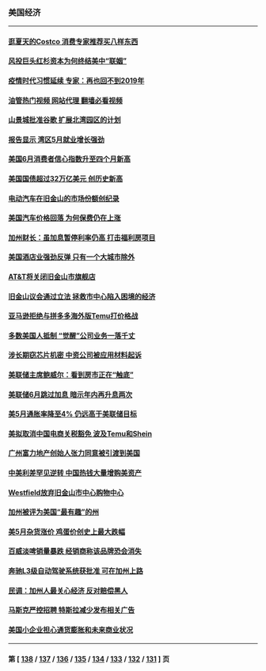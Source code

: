 ### 美国经济
---
#### [逛夏天的Costco 消费专家推荐买八样东西](../../pages/ncid1078158/n14011350.md?06182045) 
#### [风投巨头红杉资本为何终结美中“联姻”](../../pages/ncid1078158/n14018040.md?06182045) 
#### [疫情时代习惯延续 专家：再也回不到2019年](../../pages/ncid1078158/n14018083.md?06182045) 
#### [油管热门视频 网站代理 翻墙必看视频](http://138.2.39.72:81/youtube.html?epic-marker?06182045)
#### [山景城批准谷歌 扩展北湾园区的计划](../../pages/ncid1078158/n14018019.md?06182045) 
#### [报告显示 湾区5月就业增长强劲](../../pages/ncid1078158/n14018016.md?06182045) 
#### [美国6月消费者信心指数升至四个月新高](../../pages/ncid1078158/n14017952.md?06182045) 
#### [美国国债超过32万亿美元 创历史新高](../../pages/ncid1078158/n14017902.md?06182045) 
#### [电动汽车在旧金山的市场份额创纪录](../../pages/ncid1078158/n14017843.md?06182045) 
#### [美国汽车价格回落 为何保费仍在上涨](../../pages/ncid1078158/n14017562.md?06182045) 
#### [加州财长：虽加息暂停利率仍高 打击福利房项目](../../pages/ncid1078158/n14017560.md?06182045) 
#### [美国酒店业强劲反弹 只有一个大城市除外](../../pages/ncid1078158/n14017326.md?06182045) 
#### [AT&T将关闭旧金山市旗舰店](../../pages/ncid1078158/n14017224.md?06182045) 
#### [旧金山议会通过立法 拯救市中心陷入困境的经济](../../pages/ncid1078158/n14017208.md?06182045) 
#### [亚马逊拒绝与拼多多海外版Temu打价格战](../../pages/ncid1078158/n14017047.md?06182045) 
#### [多数美国人抵制 “觉醒”公司业务一落千丈](../../pages/ncid1078158/n14016894.md?06182045) 
#### [涉长期窃芯片机密 中资公司被应用材料起诉](../../pages/ncid1078158/n14016854.md?06182045) 
#### [美联储主席鲍威尔：看到房市正在“触底”](../../pages/ncid1078158/n14016639.md?06182045) 
#### [美联储6月跳过加息 暗示年内再升息两次](../../pages/ncid1078158/n14016202.md?06182045) 
#### [美5月通胀率降至4% 仍远高于美联储目标](../../pages/ncid1078158/n14016220.md?06182045) 
#### [美拟取消中国电商关税豁免 波及Temu和Shein](../../pages/ncid1078158/n14016163.md?06182045) 
#### [广州富力地产创始人张力同意被引渡到美国](../../pages/ncid1078158/n14016177.md?06182045) 
#### [中美利差罕见逆转 中国热钱大量增购美资产](../../pages/ncid1078158/n14015938.md?06182045) 
#### [Westfield放弃旧金山市中心购物中心](../../pages/ncid1078158/n14015829.md?06182045) 
#### [加州被评为美国“最有趣”的州](../../pages/ncid1078158/n14015739.md?06182045) 
#### [美5月杂货涨价 鸡蛋价创史上最大跌幅](../../pages/ncid1078158/n14015620.md?06182045) 
#### [百威淡啤销量暴跌 经销商称该品牌恐会消失](../../pages/ncid1078158/n14015564.md?06182045) 
#### [奔驰L3级自动驾驶系统获批准 可在加州上路](../../pages/ncid1078158/n14015644.md?06182045) 
#### [民调：加州人最关心经济 反对赔偿黑人](../../pages/ncid1078158/n14015602.md?06182045) 
#### [马斯克严控招聘 特斯拉减少发布相关广告](../../pages/ncid1078158/n14015562.md?06182045) 
#### [美国小企业担心通货膨胀和未来商业状况](../../pages/ncid1078158/n14015560.md?06182045) 

---
#### 第 [ [138](./138.md?06182045) / [137](./137.md?06182045) / [136](./136.md?06182045) / [135](./135.md?06182045) / [134](./134.md?06182045) / [133](./133.md?06182045) / [132](./132.md?06182045) / [131](./131.md?06182045) ] 页

